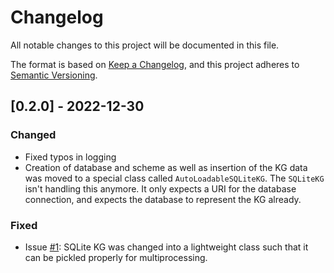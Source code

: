 # Changelog

All notable changes to this project will be documented in this file.

The format is based on [Keep a Changelog](https://keepachangelog.com/en/1.0.0/),
and this project adheres to [Semantic Versioning](https://semver.org/spec/v2.0.0.html).

## [0.2.0] - 2022-12-30

### Changed

- Fixed typos in logging
- Creation of database and scheme as well as insertion of the KG data was
moved to a special class called `AutoLoadableSQLiteKG`. The `SQLiteKG` isn't
handling this anymore. It only expects a URI for the database connection,
and expects the database to represent the KG already.

### Fixed

 - Issue [#1](https://github.com/khaller93/sqlitekg2vec/issues/1): SQLite KG was
changed into a lightweight class such that it can be pickled properly for
multiprocessing.